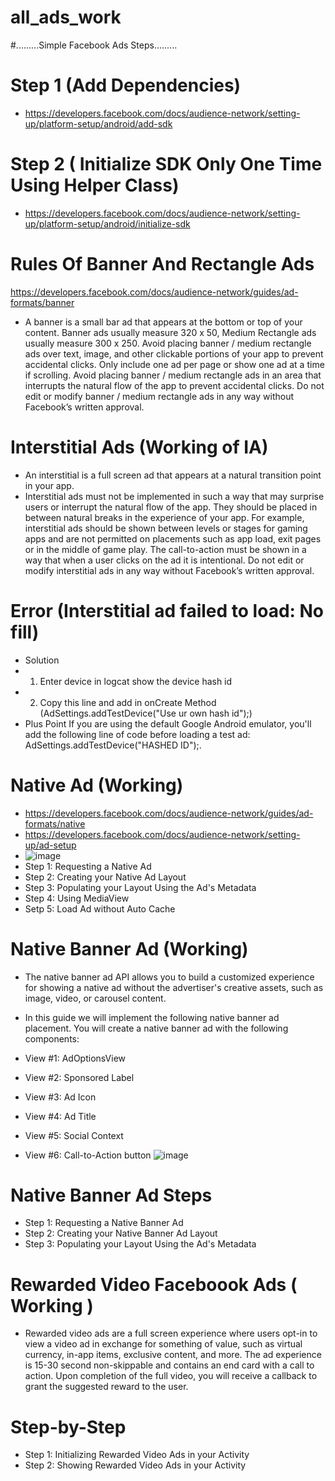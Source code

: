 # all_ads_work
#.........Simple Facebook Ads Steps.........
# Step 1 (Add Dependencies)
* https://developers.facebook.com/docs/audience-network/setting-up/platform-setup/android/add-sdk

# Step 2 ( Initialize SDK Only One Time Using Helper Class)
* https://developers.facebook.com/docs/audience-network/setting-up/platform-setup/android/initialize-sdk

# Rules Of Banner And Rectangle Ads
https://developers.facebook.com/docs/audience-network/guides/ad-formats/banner
* A banner is a small bar ad that appears at the bottom or top of your content. Banner ads usually measure 320 x 50, Medium Rectangle ads usually measure 300 x 250.
Avoid placing banner / medium rectangle ads over text, image, and other clickable portions of your app to prevent accidental clicks.
Only include one ad per page or show one ad at a time if scrolling.
Avoid placing banner / medium rectangle ads in an area that interrupts the natural flow of the app to prevent accidental clicks.
Do not edit or modify banner / medium rectangle ads in any way without Facebook’s written approval.

# Interstitial Ads (Working of IA)
* An interstitial is a full screen ad that appears at a natural transition point in your app.
* Interstitial ads must not be implemented in such a way that may surprise users or interrupt the natural flow of the app. They should be placed in between natural breaks in the experience of your app. For example, interstitial ads should be shown between levels or stages for gaming apps and are not permitted on placements such as app load, exit pages or in the middle of game play.
The call-to-action must be shown in a way that when a user clicks on the ad it is intentional.
Do not edit or modify interstitial ads in any way without Facebook’s written approval.

# Error (Interstitial ad failed to load: No fill)
* Solution
* 1. Enter device in logcat show the device hash id
* 2. Copy this line and add in onCreate Method (AdSettings.addTestDevice("Use ur own hash id");)
* Plus Point If you are using the default Google Android emulator, you'll add the following line of code before loading a test ad:
AdSettings.addTestDevice("HASHED ID");.

# Native Ad (Working)
* https://developers.facebook.com/docs/audience-network/guides/ad-formats/native
* https://developers.facebook.com/docs/audience-network/setting-up/ad-setup
* ![image](https://user-images.githubusercontent.com/107309494/186504643-89fd3e95-a3a5-49f8-be56-1f7d8ecbcb87.png)
* Step 1: Requesting a Native Ad
* Step 2: Creating your Native Ad Layout
* Step 3: Populating your Layout Using the Ad's Metadata
* Step 4: Using MediaView
* Setp 5: Load Ad without Auto Cache
# Native Banner Ad (Working)
* The native banner ad API allows you to build a customized experience for showing a native ad without the advertiser's creative assets, such as image, video, or carousel content.
* In this guide we will implement the following native banner ad placement. You will create a native banner ad with the following components:

* View #1: AdOptionsView
* View #2: Sponsored Label
* View #3: Ad Icon
* View #4: Ad Title
* View #5: Social Context
* View #6: Call-to-Action button
![image](https://user-images.githubusercontent.com/107309494/187078224-b68a4375-b50f-4556-be85-15dffd3524c8.png)

# Native Banner Ad Steps
* Step 1: Requesting a Native Banner Ad
* Step 2: Creating your Native Banner Ad Layout
* Step 3: Populating your Layout Using the Ad's Metadata

# Rewarded Video Faceboook Ads ( Working ) 
* Rewarded video ads are a full screen experience where users opt-in to view a video ad in exchange for something of value, such as virtual currency, in-app items, exclusive content, and more. The ad experience is 15-30 second non-skippable and contains an end card with a call to action. Upon completion of the full video, you will receive a callback to grant the suggested reward to the user.
# Step-by-Step
* Step 1: Initializing Rewarded Video Ads in your Activity
* Step 2: Showing Rewarded Video Ads in your Activity
